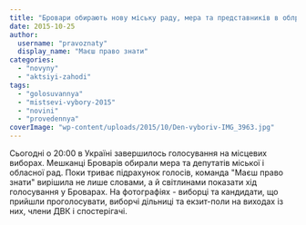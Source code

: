 ```yaml
---
title: "Бровари обирають нову міську раду, мера та представників в облраді - ФОТОРЕПОРТАЖ"
date: 2015-10-25
author: 
  username: "pravoznaty"
  display_name: "Маєш право знати"
categories: 
  - "novyny"
  - "aktsiyi-zahodi"
tags: 
  - "golosuvannya"
  - "mistsevi-vybory-2015"
  - "novini"
  - "provedennya"
coverImage: "wp-content/uploads/2015/10/Den-vyboriv-IMG_3963.jpg"
---
```


Сьогодні о 20:00 в Україні завершилось голосування на місцевих виборах. Мешканці Броварів обирали мера та депутатів міської і обласної рад. Поки триває підрахунок голосів, команда "Маєш право знати" вирішила не лише словами, а й світлинами показати хід голосування у Броварах. На фотографіях - виборці та кандидати, що прийшли проголосувати, виборчі дільниці та екзит-поли на виходах із них, члени ДВК і спостерігачі.
